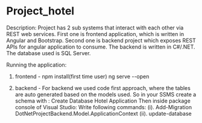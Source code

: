 # Project_hotel

Description:
Project has 2 sub systems that interact with each other via REST web services. First one is frontend application, which is written in Angular and Bootstrap.
Second one is backend project which exposes REST APIs for angular application to consume. The backend is written in C#/.NET. The database used is SQL Server.

Running the application:

1. frontend - 
  npm install(first time user)
  ng serve --open 
  
2. backend -
    For backend we used code first approach, where the tables are auto generated based on the models used.
    So in your SSMS create a schema with : Create Database Hotel Application
    Then inside package console of Visual Studio:
    Write following commands:
    (i). Add-Migration DotNetProjectBackend.Model.ApplicationContext
    (ii). update-database

